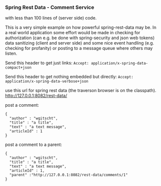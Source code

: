 ### Spring Rest Data - Comment Service

with less than 100 lines of (server side) code.

This is a very simple example on how powerful spring-rest-data may be.
In a real world application some effort would be made in checking for authorization (can
e.g. be done with spring-security and json web tokens) data sanitizing (client and server side)
and some nice event handling (e.g. checking for profanity) or posting to a message queue where others may listen.

Send this header to get just links:
`Accept: application/x-spring-data-compact+json`

Send this header to get nothing embedded but directly:
`Accept: application/x-spring-data-verbose+json`


use this url for spring rest data (the traverson browser is on the classpath).
http://127.0.0.1:8082/rest-data/


post a comment:
```
{
  "author" : "wgitscht",
  "title" : "a title",
  "text" : "a text message",
  "articleId" : 1
}
```

post a comment to a parent:
```
{
  "author" : "wgitscht",
  "title" : "a title",
  "text" : "a text message",
  "articleId" : 1,
  "parent" :"http://127.0.0.1:8082/rest-data/comments/1"
}
```